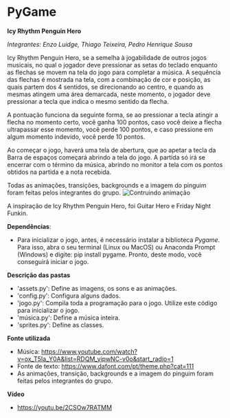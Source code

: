 # PyGame


**Icy Rhythm Penguin Hero**

_Integrantes:  Enzo Luidge, Thiago Teixeira, Pedro Henrique Sousa_

Icy Rhythm Penguin Hero, se a semelha à jogabilidade de outros jogos musicais, no qual o jogador deve pressionar as setas do teclado enquanto as flechas se movem na tela do jogo para completar a música. A sequência das flechas é mostrada na tela, com a combinação de cor e posição, as quais partem dos 4 sentidos, se direcionando ao centro, e quando as mesmas atingem uma área demarcada, neste momento, o jogador deve pressionar a tecla que indica o mesmo sentido da flecha.

A pontuação funciona da seguinte forma, se ao pressionar a tecla atingir a flecha no momento certo, você ganha 100 pontos, caso você deixe a flecha ultrapassar esse momento, você perde 100 pontos, e caso pressione em algum momento indevido, você perde 10 pontos.

Ao começar o jogo, haverá uma tela de abertura, que ao apetar a tecla da Barra de espaços começará abrindo a tela do jogo. A partida só irá se encerrar com o término da música, abrindo no monitor a tela com os pontos obtidos na partida e a nota recebida.

Todas as animações, transições, backgrounds e a imagem do pinguim foram feitas pelos integrantes do grupo.
<img src="/assets/img/Contruindo_animação.jpg" alt="Contruindo animação"/>


A inspiração de Icy Rhythm Penguin Hero, foi Guitar Hero e Friday Night Funkin.

**Dependências**:
 - Para inicializar o jogo, antes, é necessário instalar a biblioteca _Pygame_. Para isso, abra o seu terminal (Linux ou MacOS) ou Anaconda Prompt (Windows) e digite: pip install pygame. Pronto, deste modo, você conseguirá iniciar o jogo.

**Descrição das pastas**
 - 'assets.py': Define as imagens, os sons e as animações.
 - 'config.py': Configura alguns dados.
 - 'jogo.py': Compila toda a programação para o jogo. Utilize este código para inicializar o jogo.
 - 'música.py': Define a música inteira.
 - 'sprites.py': Define as classes.

**Fonte utilizada**
 - Música: https://www.youtube.com/watch?v=ox_T5Ia_Y0A&list=RDQM_yipwNC-v0o&start_radio=1
 - Fonte de texto: https://www.dafont.com/pt/theme.php?cat=111
 - As animações, transição, backgrounds e a imagem do pinguim foram feitas pelos integrantes do grupo.

**Vídeo**
 - https://youtu.be/2CSOw7RATMM
 